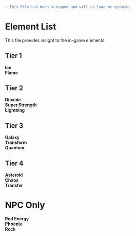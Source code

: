 
```diff
- This File has been scrapped and will no long be updated.
```

<h1>Element List</h1>
<p>This file provides insight to the in-game elements</p>

<h2><b>Tier 1</h2>

<p>
Ice<br>
Flame
</p>

<h2>Tier 2</h2>
<p>
Dioxide<br>
Super Strength<br>
Lightning
</p>

<h2>Tier 3</h2>
<p>
Galaxy<br>
Transform<br>
Quantum
</p>

<h2>Tier 4</h2>
<p>
Asteroid<br>
Chaos<br>
Transfer
</p>

<h1>NPC Only</h1>
<p>
Red Energy<br>
Phoenix<br>
Rock
</p>
